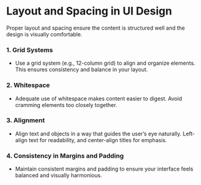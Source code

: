 # Layout and Spacing in UI Design

Proper layout and spacing ensure the content is structured well and the design is visually comfortable.

### 1. **Grid Systems**
   - Use a grid system (e.g., 12-column grid) to align and organize elements. This ensures consistency and balance in your layout.

### 2. **Whitespace**
   - Adequate use of whitespace makes content easier to digest. Avoid cramming elements too closely together.

### 3. **Alignment**
   - Align text and objects in a way that guides the user’s eye naturally. Left-align text for readability, and center-align titles for emphasis.

### 4. **Consistency in Margins and Padding**
   - Maintain consistent margins and padding to ensure your interface feels balanced and visually harmonious.
